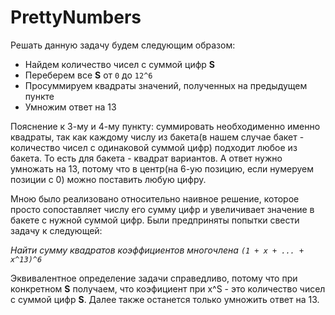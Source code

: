 # PrettyNumbers

Решать данную задачу будем следующим образом:
- Найдем количество чисел с суммой цифр **S**
- Переберем все **S** от `0` до `12^6`
- Просуммируем квадраты значений, полученных на предыдущем пункте
- Умножим ответ на 13

Пояснение к 3-му и 4-му пункту: суммировать необходименно именно квадраты, так как каждому числу из бакета(в нашем случае бакет - количество чисел с одинаковой суммой цифр) подходит любое из бакета. То есть для бакета - квадрат вариантов. А ответ нужно умножать на 13, потому что в центр(на 6-ую позицию, если нумеруем позиции с 0) можно поставить любую цифру.

Мною было реализовано относительно наивное решение, которое просто сопоставляет числу его сумму цифр и увеличивает значение в бакете с нужной суммой цифр.
Были предприняты попытки свести задачу к следующей:

*Найти сумму квадратов коэффициентов многочлена `(1 + x + ... + x^13)^6`*

Эквивалентное определение задачи справедливо, потому что при конкретном **S** получаем, что коэфициент при x^S - это количество чисел с суммой цифр **S**.
Далее также останется только умножить ответ на 13.
